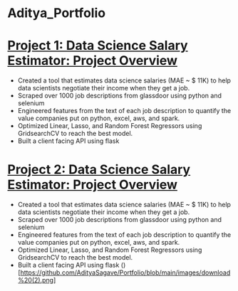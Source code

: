 # Aditya_Portfolio

# [Project 1: Data Science Salary Estimator: Project Overview](https://github.com/AdityaSagave/Customer-Churn-Prediction)

* Created a tool that estimates data science salaries (MAE ~ $ 11K) to help data scientists negotiate their income when they get a job.
* Scraped over 1000 job descriptions from glassdoor using python and selenium
* Engineered features from the text of each job description to quantify the value companies put on python, excel, aws, and spark.
* Optimized Linear, Lasso, and Random Forest Regressors using GridsearchCV to reach the best model.
* Built a client facing API using flask
  [](https://github.com/AdityaSagave/Portfolio/blob/main/images/download%20(1).png)


# [Project 2: Data Science Salary Estimator: Project Overview](https://github.com/AdityaSagave/STATS6170-Statistical-Report)

* Created a tool that estimates data science salaries (MAE ~ $ 11K) to help data scientists negotiate their income when they get a job.
* Scraped over 1000 job descriptions from glassdoor using python and selenium
* Engineered features from the text of each job description to quantify the value companies put on python, excel, aws, and spark.
* Optimized Linear, Lasso, and Random Forest Regressors using GridsearchCV to reach the best model.
* Built a client facing API using flask 
  ()[https://github.com/AdityaSagave/Portfolio/blob/main/images/download%20(2).png]
